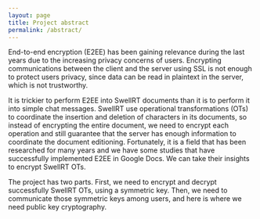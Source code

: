 ```yaml
---
layout: page
title: Project abstract
permalink: /abstract/
---
```


End-to-end encryption (E2EE) has been gaining relevance during the last years due to the increasing privacy concerns of users. Encrypting communications between the client and the server using SSL is not enough to protect users privacy, since data can be read in plaintext in the server, which is not trustworthy.

It is trickier to perform E2EE into SwellRT documents than it is to perform it into simple chat messages. SwellRT use operational transformations (OTs) to coordinate the insertion and deletion of characters in its documents, so instead of encrypting the entire document, we need to encrypt each operation and still guarantee that the server has enough information to coordinate the document editioning. Fortunately, it is a field that has been researched for many years and we have some studies that have successfully implemented E2EE in Google Docs. We can take their insights to encrypt SwellRT OTs.

The project has two parts. First, we need to encrypt and decrypt successfully SwellRT OTs, using a symmetric key. Then, we need to communicate those symmetric keys among users, and here is where we need public key cryptography.
